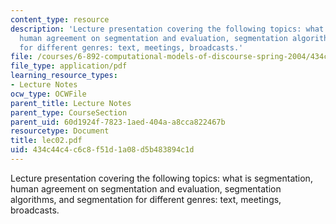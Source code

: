 ```yaml
---
content_type: resource
description: 'Lecture presentation covering the following topics: what is segmentation,
  human agreement on segmentation and evaluation, segmentation algorithms, and segmentation
  for different genres: text, meetings, broadcasts.'
file: /courses/6-892-computational-models-of-discourse-spring-2004/434c44c4c6c8f51d1a08d5b483894c1d_lec02.pdf
file_type: application/pdf
learning_resource_types:
- Lecture Notes
ocw_type: OCWFile
parent_title: Lecture Notes
parent_type: CourseSection
parent_uid: 60d1924f-7823-1aed-404a-a8cca822467b
resourcetype: Document
title: lec02.pdf
uid: 434c44c4-c6c8-f51d-1a08-d5b483894c1d
---
```

Lecture presentation covering the following topics: what is segmentation, human agreement on segmentation and evaluation, segmentation algorithms, and segmentation for different genres: text, meetings, broadcasts.

